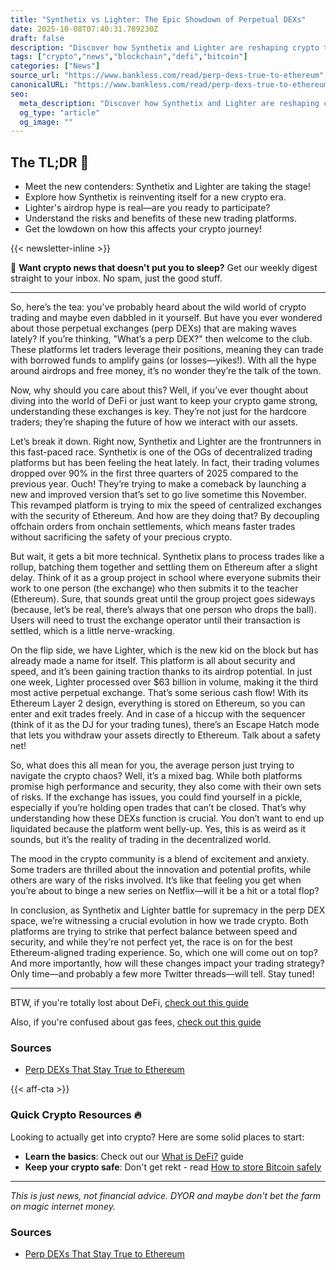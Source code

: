 ```yaml
---
title: "Synthetix vs Lighter: The Epic Showdown of Perpetual DEXs"
date: 2025-10-08T07:40:31.789230Z
draft: false
description: "Discover how Synthetix and Lighter are reshaping crypto trading with innovative perpetual exchanges. Get the scoop on Ethereum's latest moves!"
tags: ["crypto","news","blockchain","defi","bitcoin"]
categories: ["News"]
source_url: "https://www.bankless.com/read/perp-dexs-true-to-ethereum"
canonicalURL: "https://www.bankless.com/read/perp-dexs-true-to-ethereum"
seo:
  meta_description: "Discover how Synthetix and Lighter are reshaping crypto trading with innovative perpetual exchanges. Get the scoop on Ethereum's latest moves!"
  og_type: "article"
  og_image: ""
---
```


## The TL;DR 📝

- Meet the new contenders: Synthetix and Lighter are taking the stage!
- Explore how Synthetix is reinventing itself for a new crypto era.
- Lighter's airdrop hype is real—are you ready to participate?
- Understand the risks and benefits of these new trading platforms.
- Get the lowdown on how this affects your crypto journey!

{{< newsletter-inline >}}

📧 **Want crypto news that doesn't put you to sleep?** Get our weekly digest straight to your inbox. No spam, just the good stuff.

---

So, here’s the tea: you’ve probably heard about the wild world of crypto trading and maybe even dabbled in it yourself. But have you ever wondered about those perpetual exchanges (perp DEXs) that are making waves lately? If you’re thinking, "What’s a perp DEX?" then welcome to the club. These platforms let traders leverage their positions, meaning they can trade with borrowed funds to amplify gains (or losses—yikes!). With all the hype around airdrops and free money, it’s no wonder they’re the talk of the town.

Now, why should you care about this? Well, if you’ve ever thought about diving into the world of DeFi or just want to keep your crypto game strong, understanding these exchanges is key. They’re not just for the hardcore traders; they’re shaping the future of how we interact with our assets.

Let’s break it down. Right now, Synthetix and Lighter are the frontrunners in this fast-paced race. Synthetix is one of the OGs of decentralized trading platforms but has been feeling the heat lately. In fact, their trading volumes dropped over 90% in the first three quarters of 2025 compared to the previous year. Ouch! They’re trying to make a comeback by launching a new and improved version that’s set to go live sometime this November. This revamped platform is trying to mix the speed of centralized exchanges with the security of Ethereum. And how are they doing that? By decoupling offchain orders from onchain settlements, which means faster trades without sacrificing the safety of your precious crypto.

But wait, it gets a bit more technical. Synthetix plans to process trades like a rollup, batching them together and settling them on Ethereum after a slight delay. Think of it as a group project in school where everyone submits their work to one person (the exchange) who then submits it to the teacher (Ethereum). Sure, that sounds great until the group project goes sideways (because, let’s be real, there’s always that one person who drops the ball). Users will need to trust the exchange operator until their transaction is settled, which is a little nerve-wracking.

On the flip side, we have Lighter, which is the new kid on the block but has already made a name for itself. This platform is all about security and speed, and it’s been gaining traction thanks to its airdrop potential. In just one week, Lighter processed over $63 billion in volume, making it the third most active perpetual exchange. That’s some serious cash flow! With its Ethereum Layer 2 design, everything is stored on Ethereum, so you can enter and exit trades freely. And in case of a hiccup with the sequencer (think of it as the DJ for your trading tunes), there’s an Escape Hatch mode that lets you withdraw your assets directly to Ethereum. Talk about a safety net!

So, what does this all mean for you, the average person just trying to navigate the crypto chaos? Well, it’s a mixed bag. While both platforms promise high performance and security, they also come with their own sets of risks. If the exchange has issues, you could find yourself in a pickle, especially if you’re holding open trades that can’t be closed. That’s why understanding how these DEXs function is crucial. You don’t want to end up liquidated because the platform went belly-up. Yes, this is as weird as it sounds, but it’s the reality of trading in the decentralized world.

The mood in the crypto community is a blend of excitement and anxiety. Some traders are thrilled about the innovation and potential profits, while others are wary of the risks involved. It’s like that feeling you get when you’re about to binge a new series on Netflix—will it be a hit or a total flop?

In conclusion, as Synthetix and Lighter battle for supremacy in the perp DEX space, we’re witnessing a crucial evolution in how we trade crypto. Both platforms are trying to strike that perfect balance between speed and security, and while they’re not perfect yet, the race is on for the best Ethereum-aligned trading experience. So, which one will come out on top? And more importantly, how will these changes impact your trading strategy? Only time—and probably a few more Twitter threads—will tell. Stay tuned!

---

BTW, if you're totally lost about DeFi, [check out this guide](/pages/what-is-defi/)

Also, if you're confused about gas fees, [check out this guide](/pages/ethereum-gas-fees-guide/)

### Sources
- [Perp DEXs That Stay True to Ethereum](https://www.bankless.com/read/perp-dexs-true-to-ethereum)

{{< aff-cta >}}

### Quick Crypto Resources 🔥

Looking to actually get into crypto? Here are some solid places to start:
- **Learn the basics**: Check out our [What is DeFi?](/pages/what-is-defi/) guide
- **Keep your crypto safe**: Don't get rekt - read [How to store Bitcoin safely](/pages/how-to-store-bitcoin-safely/)


---

_This is just news, not financial advice. DYOR and maybe don't bet the farm on magic internet money._

### Sources
- [Perp DEXs That Stay True to Ethereum](https://www.bankless.com/read/perp-dexs-true-to-ethereum)


